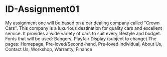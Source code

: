 # ID-Assignment01
My assignment one will be based on a car dealing company called "Crown Cars". This company is a luxurious destination for quality cars and excellent service.
It provides a wide variety of cars to suit every lifestyle and budget.
Fonts that will be used: Bangers, Playfair Display (subject to change)
The pages: Homepage, Pre-loved/Second-hand, Pre-loved individual, About Us, Contact Us, Workshop, Warranty, Finance
